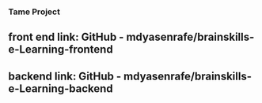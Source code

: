 ### Tame Project
## front end link: GitHub - mdyasenrafe/brainskills-e-Learning-frontend
## backend link: GitHub - mdyasenrafe/brainskills-e-Learning-backend
